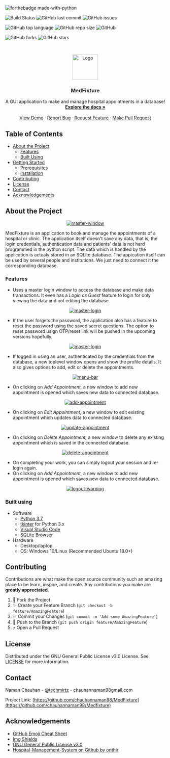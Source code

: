 
![forthebadge made-with-python](http://ForTheBadge.com/images/badges/made-with-python.svg)


![Build Status](https://travis-ci.com/chauhannaman98/MedFixture.svg?branch=master)  ![GitHub last commit](https://img.shields.io/github/last-commit/chauhannaman98/MedFixture) ![GitHub issues](https://img.shields.io/github/issues/chauhannaman98/MedFixture)

![GitHub top language](https://img.shields.io/github/languages/top/chauhannaman98/MedFixture) ![GitHub repo size](https://img.shields.io/github/repo-size/chauhannaman98/MedFixture) ![GitHub](https://img.shields.io/github/license/chauhannaman98/MedFixture)

![GitHub forks](https://img.shields.io/github/forks/chauhannaman98/MedFixture?style=social)  ![GitHub stars](https://img.shields.io/github/stars/chauhannaman98/MedFixture?style=social)


<!-- PROJECT LOGO -->
<br />
<p align="center">
  <a href="https://github.com/chauhannaman98/MedFixture">
    <img src="resources/icon.png" alt="Logo" width="80" height="80">
  </a>

  <h3 align="center">MedFixture</h3>

  <p align="center">
    A GUI application to make and manage hospital appointments in a database!
    <br />
    <a href="https://github.com/chauhannaman98/MedFixture/blob/master/README.md"><strong>Explore the docs »</strong></a>
    <br />
    <br />
    <a href="https://github.com/chauhannaman98/MedFixture">View Demo</a>
    ·
    <a href="https://github.com/chauhannaman98/MedFixture/issues">Report Bug</a>
    ·
    <a href="https://github.com/chauhannaman98/MedFixture/issues">Request Feature</a>
    ·
  <a href="https://github.com/chauhannaman98/Medixture/pulls">Make Pull Request</a>
  </p>
</p>


<!-- TABLE OF CONTENTS -->
## Table of Contents

* [About the Project](#about-the-project)
  * [Features](#features)
  * [Built Using](#built-using)
* [Getting Started](#getting-started)
  * [Prerequisites](#prerequisites)
  * [Installation](#installation)
* [Contributing](#contributing)
* [License](#license)
* [Contact](#contact)
* [Acknowledgements](#acknowledgements)

<!-- ABOUT THE PROJECT -->
## About the Project

<p align="center">
  <a href="https://github.com/chauhannaman98/MedFixture">
    <img src="resources/readme/master.png" alt="master-window">
  </a>
</p>

MedFixture is an application to book and manage the appointments of a hospital or clinic. The application itself doesn't save any data, that is, the login credentials, authentication data and patients' data is not hard programmed in the python script. The data which is handled by the application is actualy stored in an SQLite database. The appication itself can be used by several people and institutions. We just need to connect it the corresponding database.

### Features
* Uses a master login window to access the database and make data transactions. It even has a _Login as Guest_ feature to login for only viewing the data and not editing the database.
<p align="center">
  <a href="https://github.com/chauhannaman98/MedFixture">
    <img src="resources/readme/master.png" alt="master-login">
  </a>
</p>

* If the user forgets the password, the application also has a feature to reset the password using the saved secret questions. The option to reset password usign OTP/reset link will be pushed in the upcoming versions hopefully.
<p align="center">
  <a href="https://github.com/chauhannaman98/MedFixture">
    <img src="resources/readme/forgot_pass.png" alt="master-login">
  </a>
</p>

* If logged in using an user, authenticated by the credentials from the database, a new toplevel window opens and show the profile details. It also gives options to add, edit or delete the appointments.
<p align="center">
  <a href="https://github.com/chauhannaman98/MedFixture">
    <img src="resources/readme/menu_bar.png" alt="menu-bar">
  </a>
</p>

* On clicking on _Add Appointment,_ a new window to add new appointment is opened which saves new data to connected database.
<p align="center">
  <a href="https://github.com/chauhannaman98/MedFixture">
    <img src="resources/readme/add.png" alt="add-appointment">
  </a>
</p>

* On clicking on _Edit Appointment,_ a new window to edit existing appointment which updates data to connected database.
<p align="center">
  <a href="https://github.com/chauhannaman98/MedFixture">
    <img src="resources/readme/update.png" alt="update-appointment">
  </a>
</p>

* On clicking on _Delete Appointment,_ a new window to delete any existing appointment which is saved in the connected database.
<p align="center">
  <a href="https://github.com/chauhannaman98/MedFixture">
    <img src="resources/readme/delete.png" alt="delete-appointment">
  </a>
</p>

* On completing your work, you can simply logout your session and re-login again.
* On clicking on _Add Appointment,_ a new window to add new appointment is opened which saves new data to connected database.
<p align="center">
  <a href="https://github.com/chauhannaman98/MedFixture">
    <img src="resources/readme/logout_warning.png" alt="logout-warning">
  </a>
</p>



### Built using
* Software
  * [Python 3.7](https://www.python.org/)
  * [tkinter](https://docs.python.org/3/library/tkinter.html) for Python 3.x
  * [Visual Studio Code](https://code.visualstudio.com/)
  * [SQLite Browser](http://sqlitebrowser.org/)
* Hardware
  * Desktop/laptop
  * OS: Windows 10/Linux (Recommended Ubuntu 18.0+)

<!--  If "ImportError: No module named 'tkinter'" is shown during execution of the python program, try installing tkinter library on your machine. -->

<!-- CONTRIBUTING -->
## Contributing

Contributions are what make the open source community such an amazing place to be learn, inspire, and create. Any contributions you make are **greatly appreciated**.

1. :fork_and_knife: Fork the Project
2. :sparkles: Create your Feature Branch (`git checkout -b feature/AmazingFeature`)
3. :white_check_mark: Commit your Changes (`git commit -m 'Add some AmazingFeature'`)
4. :seedling: Push to the Branch (`git push origin feature/AmazingFeature`)
5. :arrow_heading_up: Open a Pull Request



<!-- LICENSE -->
## License

Distributed under the GNU General Public License v3.0 License. See [LICENSE](https://github.com/chauhannaman98/MedFixture/blob/master/LICENSE) for more information.



<!-- CONTACT -->
## Contact

Naman Chauhan - [@techmirtz](https://twitter.com/techmirtz) - chauhannaman98gmail.com

Project Link: [https://github.com/chauhannaman98/MedFixture](https://github.com/chauhannaman98/Medfixture)



<!-- ACKNOWLEDGEMENTS -->
## Acknowledgements
* [GitHub Emoji Cheat Sheet](https://www.webpagefx.com/tools/emoji-cheat-sheet)
* [Img Shields](https://shields.io)
* [GNU General Public License v3.0](https://choosealicense.com/licenses/gpl-3.0/)
* [Hospital-Management-System on Github by onthir](https://github.com/onthir/Hospital-Management-System)
